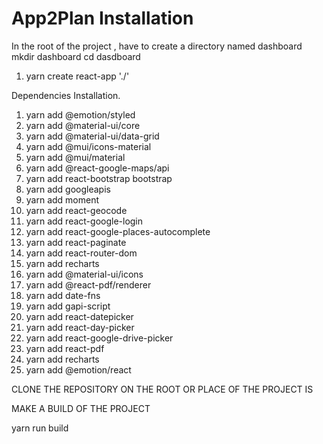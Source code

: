 # App2Plan Installation

In the root of the project , have to create a directory named dashboard
mkdir dashboard
cd dasdboard

1. yarn create react-app './'

Dependencies Installation.

1. yarn add @emotion/styled     
2. yarn add @material-ui/core 
3. yarn add @material-ui/data-grid  
4. yarn add @mui/icons-material  
5. yarn add @mui/material 
6. yarn add @react-google-maps/api  
7. yarn add react-bootstrap bootstrap 
8. yarn add googleapis 
9. yarn add moment 
10. yarn add react-geocode 
11. yarn add react-google-login 
12. yarn add react-google-places-autocomplete 
13. yarn add react-paginate 
14. yarn add react-router-dom
15. yarn add recharts   
16. yarn add @material-ui/icons
17. yarn add @react-pdf/renderer
18. yarn add date-fns
19. yarn add gapi-script
20. yarn add react-datepicker
21. yarn add react-day-picker
22. yarn add react-google-drive-picker
23. yarn add react-pdf
24. yarn add recharts
25. yarn add @emotion/react

CLONE THE REPOSITORY ON THE ROOT OR PLACE OF THE PROJECT IS

MAKE A BUILD OF THE PROJECT

yarn run build 
















